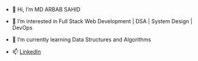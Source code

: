 - 👋 Hi, I’m MD ARBAB SAHID
- 👀 I’m interested in Full Stack Web Development | DSA | System Design | DevOps
- 🌱 I’m currently learning Data Structures and Algorithms

- 📫 [LinkedIn](https://www.linkedin.com/in/md-arbab-sahid/)

<!---
MD-ARBAB-SAHID/MD-ARBAB-SAHID is a ✨ special ✨ repository because its `README.md` (this file) appears on your GitHub profile.
You can click the Preview link to take a look at your changes.
--->
